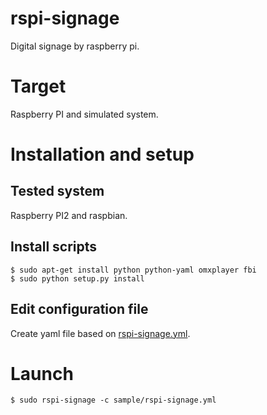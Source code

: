 # rspi-signage

Digital signage by raspberry pi.

# Target

Raspberry PI and simulated system.

# Installation and setup

## Tested system

Raspberry PI2 and raspbian.

## Install scripts

~~~
$ sudo apt-get install python python-yaml omxplayer fbi
$ sudo python setup.py install
~~~

## Edit configuration file

Create yaml file based on [rspi-signage.yml](sample/rspi-signage.yml).

# Launch

~~~
$ sudo rspi-signage -c sample/rspi-signage.yml
~~~
